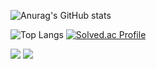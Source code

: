 
![Anurag's GitHub stats](https://github-readme-stats.vercel.app/api?username=O-Wensu&show_icons=true&theme=omni)

![Top Langs](https://github-readme-stats.vercel.app/api/top-langs/?username=O-Wensu&layout=compact&theme=omni) [![Solved.ac Profile](http://mazassumnida.wtf/api/generate_badge?boj=sojk401)](https://solved.ac/sojk401)

<a href="https://yeon-dev.tistory.com/" target="_blank"><img src="https://img.shields.io/badge/BLOG-000000?style=flat-square&logo=Tistory&logoColor=white"/></a> <img src="https://img.shields.io/badge/sojk401@gmail.com-EA4335?style=flat-square&logo=Gmail&logoColor=white"/> 

